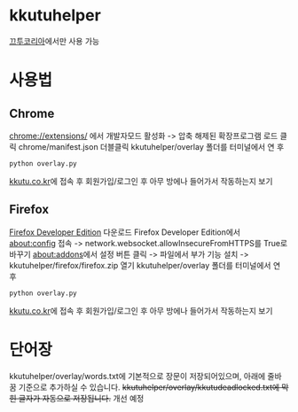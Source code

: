 # kkutuhelper
[끄투코리아](kkutu.co.kr)에서만 사용 가능

# 사용법
## Chrome
[chrome://extensions/](chrome://extensions) 에서 개발자모드 활성화 -> 압축 해제된 확장프로그램 로드 클릭
chrome/manifest.json 더블클릭
kkutuhelper/overlay 폴더를 터미널에서 연 후

```python overlay.py```

[kkutu.co.kr](kkutu.co.kr)에 접속 후 회원가입/로그인 후 아무 방에나 들어가서 작동하는지 보기
## Firefox
[Firefox Developer Edition](https://www.firefox.com/ko/channel/desktop/developer/) 다운로드
Firefox Developer Edition에서 [about:config](about:config) 접속 -> network.websocket.allowInsecureFromHTTPS를 True로 바꾸기
[about:addons](about:addons)에서 설정 버튼 클릭 -> 파일에서 부가 기능 설치 -> kkutuhelper/firefox/firefox.zip 열기
kkutuhelper/overlay 폴더를 터미널에서 연 후

```python overlay.py```

[kkutu.co.kr](kkutu.co.kr)에 접속 후 회원가입/로그인 후 아무 방에나 들어가서 작동하는지 보기

# 단어장
kkutuhelper/overlay/words.txt에 기본적으로 장문이 저장되어있으며, 아래에 줄바꿈 기준으로 추가하실 수 있습니다.
~~kkutuhelper/overlay/kkutudeadlocked.txt에 막힌 글자가 자동으로 저장됩니다.~~ 개선 예정
